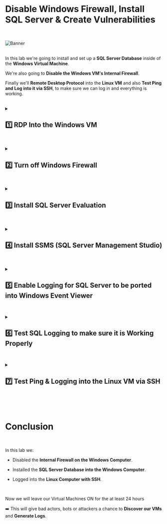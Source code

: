 <br>

# Disable Windows Firewall, Install SQL Server & Create Vulnerabilities

<br>


![Banner](https://github.com/user-attachments/assets/74cda7d0-a70b-4459-b53a-70078edb326f)
<br />
<br />

In this lab we're going to install and set up a **SQL Server Database** inside of the **Windows Virtual Machine**.

We're also going to **Disable the Windows VM's Internal Firewall**.

Finally we'll **Remote Desktop Protocol** into the **Linux VM** and also **Test Ping and Log into it via SSH**, to make sure we can log in and everything is working.

<br />

<details close> 
<summary> <h2> 1️⃣ RDP Into the Windows VM</h2> </summary>
<br>

The first step is to copy the **Public IP Address** of the ```windows-vm```

![azure portal](https://github.com/user-attachments/assets/ae6c81e4-19f9-4a1d-a825-1cd13475f40b)


Using the **Microsoft Remote Desktop** ➜ Remote into the VM using that IP Address and:

- Username: ```labuser```
- Password: ```Cyberlab123!```

![azure portal](https://github.com/user-attachments/assets/ebe1bc6f-f8d5-4e72-9c5c-f69ddb17eeea)

  </details>

<h2></h2>

<details close> 
<summary> <h2>2️⃣ Turn off Windows Firewall</h2> </summary>
<br>

> By **Turnning off the Firewall**, the Virtual Machine is essentially going to respond to ping requests and all sorts of traffic ➜ making it easier to be discovered on the internet by bad actors.
> 
> We have previously opened up the **NSG** (which in a sense is the **Azure Firewall**), but inside of the Operating System there's another **Firewall** ➜ so we're going to disable that.

<br>

Back in our Wondows Vm, the first thing to do is **Disable the Internal Windows Firewall**.

Inside the Windows Firewall ➜ click on **Windows Defender Firewall Properties**.

Then trun of the **Firewall State** for the **Domain**, **Private** and **Public Profiles**:

![azure portal](https://github.com/user-attachments/assets/1dd6b59f-32bf-4d3b-a833-1320712cb100)

![azure portal](https://github.com/user-attachments/assets/bfdc76ec-18df-4bb8-b333-4d751bc12819)

  </details>

<h2></h2>

<details close> 
<summary> <h2>3️⃣ Install SQL Server Evaluation</h2> </summary>
<br>

> We're going to use SQL Server as another component of our Honeynet that we can let attacker discover and try to hack into.
> 
> We're not actually going to do anything with SQL, we're not going to put any data in there, it's just going to serve as another Endpoint for people to attack and we're going to ghenerate logs with it.

<br>

You can **[Download SQL Server here](https://www.microsoft.com/en-us/evalcenter/evaluate-sql-server-2019)**

Download the EXE file and install it on the VM:

![azure portal](https://github.com/user-attachments/assets/cdfec461-080f-4c95-b1cf-642b9f51bbb8)

In this case we're going to **Download Media**:

![azure portal](https://github.com/user-attachments/assets/d7ada334-1027-4d79-96a6-64c0d3886a51)

We'll download an **ISO** and put it on the **Desktop**:

![azure portal](https://github.com/user-attachments/assets/102e4370-e867-4abe-b528-a7d06e25cbea)

After it's been downloaded, right-click the ISO file and click **Mount**:

![azure portal](https://github.com/user-attachments/assets/e09133dd-5867-4e4e-b119-f4ea8f37358c)

Look for the **SqlSetup** on your PC and then actaully install SQL by clicking on the **setup** file:

![azure portal](https://github.com/user-attachments/assets/3adff4a4-f948-40c4-a01b-23a1c164d9a8)

Afte the SQL setup opens, just click **Instalation** and then **New SQL Server stand-alone installation**:

![azure portal](https://github.com/user-attachments/assets/b9aa18d0-f3bb-405d-a874-d64c149c1a59)

Accept the "license terms" and click "Next" until reaching the **Feature Selection** Tab where you want to tick the ☑ **Database Engine Services** check box:

We'll use ***Mixed Mode for SQL Server Authentication and Windows Authentication***:

By default SQL Server can have an admin account called **"sa"** (for system administrator), so we'll set up the password for this:

- Username: ```sa``` (default)
- Password: ```Cyberlab123!```

We'll also **Add the Current Windows User** ➜ which will make our User ```labuser``` able to **Authenticate and Log Into our SQL instance**.

Click on **"Add Current User"** and it will add the current user ```labuser``` as well

![azure portal](https://github.com/user-attachments/assets/f608f98f-3ae9-4a95-9248-303ef2bfc368)

![azure portal](https://github.com/user-attachments/assets/e4fee95e-257a-4fee-8964-72233b722581)

After all that > when you reach the **"Ready to Install"** Tab ➜ click **"Install"**

![azure portal](https://github.com/user-attachments/assets/d6e5c9f1-5cee-4674-ad90-d2536c0e416a)

  </details>

<h2></h2>

<details close> 
<summary> <h2>4️⃣ Install SSMS (SQL Server Management Studio)</h2> </summary>
<br>

> The next thing we're going to do is install **SQL Server Management Studio**.
> 
> This is just an app that essentially let's us log into **SQL Server Database** and visualize things.
> 
> Basically we're going to use SSMS to attempt to log in and **Generate Logs** or **Failure to Authenticate Logs**.

<br>

You can **[Download SSMS here](https://learn.microsoft.com/en-us/sql/ssms/download-sql-server-management-studio-ssms)**

Open the **SSMS-Setup-ENU.exe** File from the Downloads > **Install** it > and **Restart the Vm**:

  ![VM create](https://github.com/user-attachments/assets/f51b171f-0f49-4808-8fd2-56545cdbe638)

  ![VM create](https://github.com/user-attachments/assets/d10649b8-8398-4812-95ca-da4cb2066b68)


>   <details close> 
>   
> **<summary> 💡 Summary</summary>**
> 
> We're going to use this **SSMS** to **Connect to the SQL Server in our Windows VM**.
> 
> Once the **Installation is Completed** ➜ we'll take the **Windows VM's Public IP Address** (which is where the **SQL Server** is) ➜ and we're going to **Generate some Logs** by attempting to Log Into it as a bad actor.
> 
> And then at the end of this lab we'll log back into the **Windows VM** again and **Inspect the Logs**
> 
> We'll also log into the **Linux VM** and **Inspect the Logs** in there as well.
>   </details>

<br>

  </details>

<h2></h2>
<details close>
  
<summary> <h2>5️⃣ Enable Logging for SQL Server to be ported into Windows Event Viewer</h2> </summary>
<br>

> The next thing we're going to do is **Enable Logging for SQL Server**, in order to send the logs to the **Windows Event Log**.
> 
> This part is a bit troublesome to do ➜ there's a few steps we have to do to **Enable Logging for SQL Server**.

<br>

You can **[Follow this Link to Write SQL Server Audit Events to the Security log](https://learn.microsoft.com/en-us/sql/relational-databases/security/auditing/write-sql-server-audit-events-to-the-security-log?view=sql-server-ver16)**

<br>

  <details close> 
  
**<summary> 📝 Summary</summary>**

We can view all the logs for the Windows VM through the **Event Viewer**.

  ![VM create](https://github.com/user-attachments/assets/4c18ad14-d3fb-4682-8db9-a57ab6afdef7)

For example if we go to Windows **Logs** > **Security** > click on one of the **Events / Logs** ➜ we can se the details: ***"An account was successfully logged on."***

Whenever someone fails a login, or has a succesful login ➜ that's going to be recorded in the **Event Viewer** and we can see it:

  ![VM create](https://github.com/user-attachments/assets/bb0cf8e2-5902-4583-ab4f-f64c46db7636)

<br>

> Basically what we're doing right now is set up the **SQL Server** ➜ so that when somebody **Fails to Authenticate** against it, we'll be able to see the logs for that in the **Event Viewer**
> 
> And to achieve that we first need to provide full permissions for the SQL Server service account to the registry hive (**Registry Editor**).
> 
> The **Windows Registry** is a place in the computer where we can make a lot of granular configurations to affect the way the OS behaves.

  </details>

<br>

<br>

First we're going to open the **Registry Editor**:

  ![VM create](https://github.com/user-attachments/assets/34f643ca-676c-475e-ac11-82810483ae7e)

Paste the following Registry path inside it (instead of browsing to it):

```HKEY_LOCAL_MACHINE\SYSTEM\CurrentControlSet\Services\EventLog\Security```

  ![VM create](https://github.com/user-attachments/assets/19e41d71-12c3-42d6-b192-7d82e5d6da0a)

Then we'll right-click the **Security** key > click on **Permissions** > then click on **"Add"**

  ![VM create](https://github.com/user-attachments/assets/79bad0cb-5d12-4773-a144-9ad8ae5f78f4)

Add the ```NETWORK SERVICE``` account to the permission > and thick the ☑ boxes for **"Full Control"** and **"Read"**

Click **"Apply"** and then **"OK"**:

  ![VM create](https://github.com/user-attachments/assets/8ea25590-1cb0-418a-8912-f448496031b2)

<h2></h2>

<br>

➡️ Now we'll **Enable Auditing from SQL Server**

From the Start menu > type **cmd** > right-click on **Command Prompt** and **Run as administrator**

  ![VM create](https://github.com/user-attachments/assets/a55c0a00-dc81-4835-9fc0-dcf11235e5c8)

Paste the following **statement** > press **"Enter"** > and you can see that the command was **successfully executed** ✔️

```auditpol /set /subcategory:"application generated" /success:enable /failure:enable```

<br>

  ![VM create](https://github.com/user-attachments/assets/cc8868c0-51e8-4b14-a426-4210ce78da95)

<h2></h2>

<br>

➡️ The next thing to do is **Open the SSMS** ➜ **Log Into It** ➜ and **Enable Auditing**.

  ![VM create](https://github.com/user-attachments/assets/362f6ee4-acfe-47fd-bc7d-24b94123fb84)

- To Connect to the SQL Server ➜  we can select **"SQL Server Authentication"** as the **Authetication** method.
- We'll use the **SQL Server system administrator credentials** we had set up earlier:

  - Username: ```sa```
  - Password: ```Cyberlab123!```

  ![VM create](https://github.com/user-attachments/assets/f8f0b5e9-446e-4cf3-9c38-5c306b2d0094)

Then we'll go to the **Properties** of the Server we just connected to > go to **"Login auditing"** > and check ◉ **Both failed and successful logins**

This way all the login attempts can be logged to the **Event Log**

  ![VM create](https://github.com/user-attachments/assets/80d51ce4-7e4c-4b12-a44c-7bad576327dc)

And finally we just have to **Restart** the Server ➜ right-click on the **windows-VM SQL Server** and click on **"Restart"**:

  ![VM create](https://github.com/user-attachments/assets/1b293515-03cb-4249-946b-cecfe017de5d)

  </details>

<h2></h2>

<details close> 
<summary> <h2>6️⃣ Test SQL Logging to make sure it is Working Properly</h2> </summary>
<br>

We'll now "attempt" to reconnect to the SQL Server **Intentionally Using a Wrong Password**:

  ![VM create](https://github.com/user-attachments/assets/bf302a15-8b56-486a-a355-b58bc15110ba)

  ![VM create](https://github.com/user-attachments/assets/85fbba3d-6c1b-4d9b-a806-114db7dcff9b)

Then close **SSMS** and open the **Event Viewer**.

Under the **Windows Logs** > **Application Log** ➜ ⚠️ this is where the **SQL Server Login Attempts** are going to be recorded.

You can see bellow the Event of the **Login failed** we intentionally generated using a Wrong Pasword:

  ![VM create](https://github.com/user-attachments/assets/0545a382-75c8-49d3-b0bb-4e42dc72ccaf)

✅ We can confirm that this is working properly.

<br>

  </details>

<h2></h2>

<details close> 
<summary> <h2>7️⃣ Test Ping & Logging into the Linux VM via SSH</h2> </summary>
<br>

> The next thing we have to do is Ping the Linux Virtual Machine ➜ make sure it is pingable:
> 
> We'll log into the Linux VM with Secure Shell (SSH) Protocol
>
> <br>
> 
>   <details close> 
>   
> **<summary> 💡 Note</summary>**
> 
> In our case here there's no Linux interface by default ➜ so when we log in to our VM we're just going to use a Command Line Interface.
> 
>   </details>

<br>

Back to the Azure Portal, we'll go to the ```linux-vm``` > copy the **Public IP Address**

  ![VM create](https://github.com/user-attachments/assets/1ae558bf-4af7-4140-85c0-7f137c39af38)

  ![VM create](https://github.com/user-attachments/assets/8e4a2035-4501-4f35-b4a0-7088302d8106)

- Then if you're running Windows ➜ open **Powershell**-
- But if you're running Mac ➜ open **Terminal**

We're going to attempt to ping our **Linux VM** > type in the **IP Address**:

  ![VM create](https://github.com/user-attachments/assets/28439036-1346-4ea0-b75e-77bb28b4dce6)

✅ We can confirm that we were able to successfully **Ping the Linux VM**:

  ![VM create](https://github.com/user-attachments/assets/cae7ee3d-74b6-41e4-8f2a-c41a920de014)

Now to SSH into the Virtual Machine, we have our ```linux-vm``` Username & Password:

- Username: ```labuser```
- Password: ```Cyberlab123!```

To connect into a machine with SSH we just type:

```commandline
ssh USERNAME@IPADDRESS
```
And then we press "Enter"

  ![VM create](https://github.com/user-attachments/assets/b4595e84-cf36-4adb-a3f8-17edd0736c1c)

<br>

>   <details close> 
>   
> **<summary> 💡 Note</summary>**
> 
> Then it'll ask us if we want to trust the certificate that the Virtual Machine is "offering" to establish the SSH connection:
> 
> - So we're just going to say **"Yes"** to it.
> 
>   ![VM create](https://github.com/user-attachments/assets/fd16cae4-cdfd-45c8-b0a3-d94a04c9677d)
> 
> Then we'll import the certification into our computer, and our computer will trust it ✔️
> 
>   </details>

<br>

Then we'll just have type in our **Password** for SSH to log into the **Linux VM**.

  ![VM create](https://github.com/user-attachments/assets/ca6184c9-ec12-4ad5-a494-12bc6ff65eb3)

You'll see that your prompt changed to **labuser@linux-vm**

  ![VM create](https://github.com/user-attachments/assets/377c3cba-a2c8-4044-93a4-fc8f37ea74d8)

To confirm you´re logged in you can:

- Type ```uname -a``` and it will tell you what Operating System it is running: **Linux**
- And you can also type ```id``` and it will tell you **labuser**

  ![VM create](https://github.com/user-attachments/assets/4563a1fd-44fb-4e6d-a373-418e987cd33a)

✅ This is how you know you were **Successfully Logged into the Linux VM**.

<br>

>  <details close> 
> 
> **<summary> 💡 Note</summary>**
> 
> We're not going to be doing much with this Linux VM in this lab ➜ it's just another Endpoint for people to attack
> 
> Later we'll intall something in the Linux Machine that will let us forward the Logs into our Log Repository.
> 
> But for now I just wanted to make sure it is running ➜ and it is ✔️
> 
>  </details>

  </details>

<br>

<br>

<br>

# Conclusion

<br>

In this lab we:

- Disabled the **Internal Firewall on the Windows Computer**.

- Installed the **SQL Server Database into the Windows Computer**.

- Logged into the **Linux Computer with SSH**.

<br />

Now we will leave our Virtual Machines ON for the at least 24 hours

➡️ This will give bad actors, bots or attackers a chance to **Discover our VMs** and **Generate Logs**.

 
<br />

<br />

<br />  

<br /> 

<br />

<br />  

<br /> 
 
